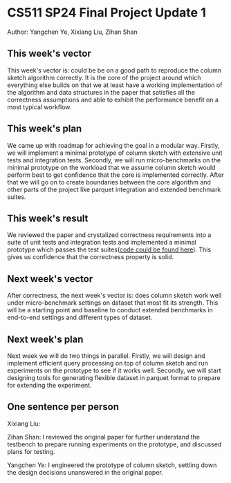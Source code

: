# CS511 SP24 Final Project Update 1

Author: Yangchen Ye, Xixiang Liu, Zihan Shan

## This week's vector

This week's vector is: could be be on a good path to reproduce the column sketch algorithm correctly. It is the core of the project around which everything else builds on that we at least have a working implementation of the algorithm and data structures in the paper that satisfies all the correctness assumptions and able to exhibit the performance benefit on a most typical workflow. 

## This week's plan

We came up with roadmap for achieving the goal in a modular way. Firstly, we will implement a minimal prototype of column sketch with extensive unit tests and integration tests. Secondly, we will run micro-benchmarks on the minimal prototype on the workload that we assume column sketch would perform best to get confidence that the core is implemented correctly. After that we will go on to create boundaries between the core algorithm and other parts of the project like parquet integration and extended benchmark suites.

## This week's result

We reviewed the paper and crystalized correctness requirements into a suite of unit tests and integration tests and implemented a minimal prototype which passes the test suites([code could be found here](https://github.com/SP24-CS511-Final-Project/column-sketch)). This gives us confidence that the correctness property is solid.

## Next week's vector

After correctness, the next week's vector is: does column sketch work well under micro-benchmark settings on dataset that most fit its strength. This will be a starting point and baseline to conduct extended benchmarks in end-to-end settings and different types of dataset. 

## Next week's plan

Next week we will do two things in parallel. Firstly, we will design and implement efficient query processing on top of column sketch and run experiments on the prototype to see if it works well. Secondly, we will start designing tools for generating flexible dataset in parquet format to prepare for extending the experiment.

## One sentence per person

Xixiang Liu:

Zihan Shan: I reviewed the original paper for further understand the testbench to prepare running experiments on the prototype, and discussed plans for testing.

Yangchen Ye: I engineered the prototype of column sketch, settling down the design decisions unanswered in the original paper.